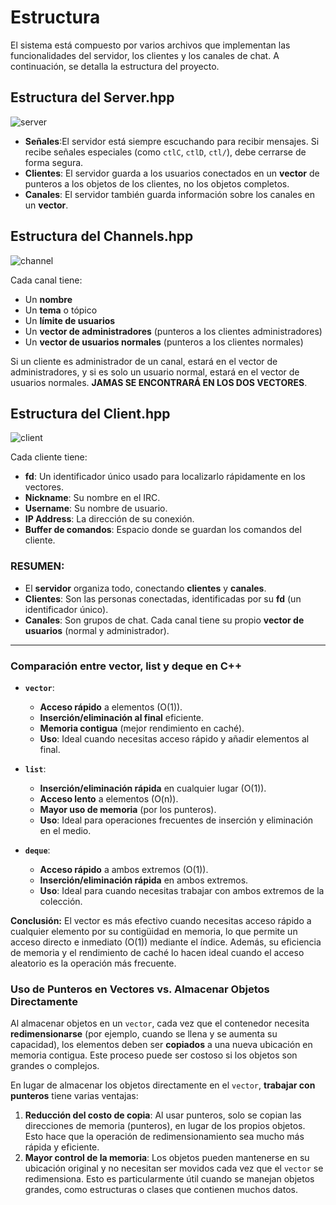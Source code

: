 # Estructura

El sistema está compuesto por varios archivos que implementan las funcionalidades del servidor, los clientes y los canales de chat. A continuación, se detalla la estructura del proyecto.

## Estructura del Server.hpp

![server](https://github.com/user-attachments/assets/c9861c76-ff0e-406f-8df9-a8efac9dc36d)

- **Señales**:El servidor está siempre escuchando para recibir mensajes. Si recibe señales especiales (como `ctlC`, `ctlD`, `ctl/`), debe cerrarse de forma segura.
- **Clientes**: El servidor guarda a los usuarios conectados en un **vector** de punteros a los objetos de los clientes, no los objetos completos.
- **Canales**: El servidor también guarda información sobre los canales en un **vector**.

## Estructura del Channels.hpp

![channel](https://github.com/user-attachments/assets/263a2539-a5b7-4d85-a61c-217c9e9e952e)

Cada canal tiene:
- Un **nombre**
- Un **tema** o tópico
- Un **límite de usuarios**
- Un **vector de administradores** (punteros a los clientes administradores)
- Un **vector de usuarios normales** (punteros a los clientes normales)

Si un cliente es administrador de un canal, estará en el vector de administradores, y si es solo un usuario normal, estará en el vector de usuarios normales. **JAMAS SE ENCONTRARÁ EN LOS DOS VECTORES**.

## Estructura del Client.hpp

![client](https://github.com/user-attachments/assets/127b0174-be2e-4a74-9861-ced450256083)

Cada cliente tiene:
- **fd**: Un identificador único usado para localizarlo rápidamente en los vectores.
- **Nickname**: Su nombre en el IRC.
- **Username**: Su nombre de usuario.
- **IP Address**: La dirección de su conexión.
- **Buffer de comandos**: Espacio donde se guardan los comandos del cliente.

### RESUMEN:
- El **servidor** organiza todo, conectando **clientes** y **canales**.
- **Clientes**: Son las personas conectadas, identificadas por su **fd** (un identificador único).
- **Canales**: Son grupos de chat. Cada canal tiene su propio **vector de usuarios** (normal y administrador).

---
  
### Comparación entre vector, list y deque en C++
- **`vector`**:
  - **Acceso rápido** a elementos (O(1)).
  - **Inserción/eliminación al final** eficiente.
  - **Memoria contigua** (mejor rendimiento en caché).
  - **Uso**: Ideal cuando necesitas acceso rápido y añadir elementos al final.

- **`list`**:
  - **Inserción/eliminación rápida** en cualquier lugar (O(1)).
  - **Acceso lento** a elementos (O(n)).
  - **Mayor uso de memoria** (por los punteros).
  - **Uso**: Ideal para operaciones frecuentes de inserción y eliminación en el medio.

- **`deque`**:
  - **Acceso rápido** a ambos extremos (O(1)).
  - **Inserción/eliminación rápida** en ambos extremos.
  - **Uso**: Ideal para cuando necesitas trabajar con ambos extremos de la colección.

**Conclusión:** El vector es más efectivo cuando necesitas acceso rápido a cualquier elemento por su contigüidad en memoria, lo que permite un acceso directo e inmediato (O(1)) mediante el índice. Además, su eficiencia de memoria y el rendimiento de caché lo hacen ideal cuando el acceso aleatorio es la operación más frecuente.

### **Uso de Punteros en Vectores vs. Almacenar Objetos Directamente**

Al almacenar objetos en un `vector`, cada vez que el contenedor necesita **redimensionarse** (por ejemplo, cuando se llena y se aumenta su capacidad), los elementos deben ser **copiados** a una nueva ubicación en memoria contigua. Este proceso puede ser costoso si los objetos son grandes o complejos.

En lugar de almacenar los objetos directamente en el `vector`, **trabajar con punteros** tiene varias ventajas:
1. **Reducción del costo de copia**: Al usar punteros, solo se copian las direcciones de memoria (punteros), en lugar de los propios objetos. Esto hace que la operación de redimensionamiento sea mucho más rápida y eficiente.
2. **Mayor control de la memoria**: Los objetos pueden mantenerse en su ubicación original y no necesitan ser movidos cada vez que el `vector` se redimensiona. Esto es particularmente útil cuando se manejan objetos grandes, como estructuras o clases que contienen muchos datos.
